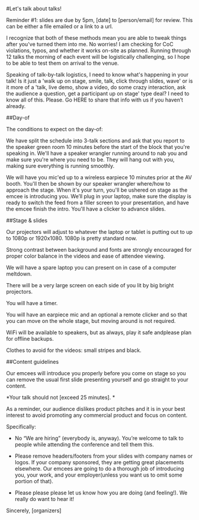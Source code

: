 #Let's talk about talks! 

Reminder #1: slides are due by 5pm, [date] to [person/email] for review. This can be either a file emailed or a link to a url. 

I recognize that both of these methods mean you are able to tweak things after you've turned them into me. No worries! I am checking for CoC violations, typos, and whether it works on-site as planned. Running through 12 talks the morning of each event will be logistically challenging, so I hope to be able to test them on arrival to the venue. 

Speaking of talk-by-talk logistics, I need to know what's happening in your talk! Is it just a 'walk up on stage, smile, talk, click through slides, wave' or is it more of a 'talk, live demo, show a video, do some crazy interaction, ask the audience a question, get a participant up on stage' type deal? I need to know all of this. Please. Go HERE to share that info with us if you haven’t already.

##Day-of

The conditions to expect on the day-of:

We have split the schedule into 3-talk sections and ask that you report to the speaker green room 10 minutes before the start of the block that you're speaking in. We'll have a speaker wrangler running around to nab you and make sure you're where you need to be. They will hang out with you, making sure everything is running smoothly. 

We will have you mic'ed up to a wireless earpiece 10 minutes prior at the AV booth. You'll then be shown by our speaker wrangler where/how to approach the stage.  When it's your turn, you'll be ushered on stage as the emcee is introducing you. We’ll plug in your laptop, make sure the display is ready to switch the feed from a filler screen to your presentation, and have the emcee finish the intro. You'll have a clicker to advance slides.

##Stage & slides

Our projectors will adjust to whatever the laptop or tablet is putting out to up to 1080p or 1920x1080. 1080p is pretty standard now.

​Strong contrast between background and fonts are strongly encouraged for proper color balance in the videos and ease of attendee viewing.

We will have a spare laptop you can present on in case of a computer meltdown. 

There will be a very large screen on each side of you lit by big bright projectors.

You will have a timer.

You will have an earpiece mic and an optional a remote clicker and so that you can move on the whole stage, but ​moving around​ is not required.

WiFi ​will be available to speakers, ​but as always, play it safe and ​please plan for offline backups.

Clothes to avoid for the videos: small stripes and black.

##Content guidelines 

Our emcees will introduce you properly before you come on stage so you can remove the usual first slide presenting yourself and go straight to your content.

*Your talk should not [exceed 25 minutes]. *

As a reminder, our audience dislikes product pitches and it is in your best interest to avoid promoting any commercial product and focus on content. 

Specifically:

* No “We are hiring” (everybody is, anyway). You’re welcome to talk to people while attending the conference and tell them this.

* Please remove headers/footers from your slides with company names or logos. If your company sponsored, they are getting great placements elsewhere. Our emcees are going to do a thorough job of introducing you, your work, and your employer(unless you want us to omit some portion of that). 

* Please please please let us know how you are doing (and feeling!). We really do want to hear it! 

Sincerely, 
[organizers]
